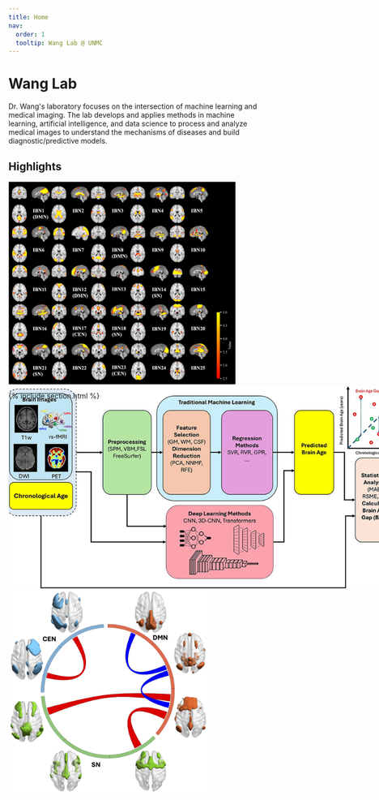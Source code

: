 ```yaml
---
title: Home
nav:
  order: 1
  tooltip: Wang Lab @ UNMC
---
```


# Wang Lab

Dr. Wang's laboratory focuses on the intersection of machine learning and medical imaging. The lab develops and applies methods in machine learning, artificial intelligence, and data science to process and analyze medical images to understand the mechanisms of diseases and build diagnostic/predictive models.

## Highlights
<div id="imageCarousel" class="carousel slide" data-bs-ride="carousel" style="width: 800px; height: 400px; margin: auto;">
  <div class="carousel-inner">
    <div class="carousel-item active">
      <img src="images/cocaine_fig1.png" class="d-block w-100" style="height: 400px; object-fit: cover;" alt="Image 1">
    </div>
    <div class="carousel-item">
      <img src="images/elae042f1.jpg" class="d-block w-100" style="height: 400px; object-fit: cover;" alt="Image 2">
    </div>
    <div class="carousel-item">
      <img src="images/cocaine_fig2.png" class="d-block w-100" style="height: 400px; object-fit: cover;" alt="Image 3">
    </div>
  </div>
</div>

{% include section.html %}
